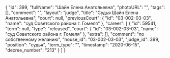 {
    "id": 399,
    "fullName": "Шайн Елена Анатольевна",
    "photoURL": "",
    "tags": [],
    "comment": "",
    "layout": "judge",
    "title": "Судья Шайн Елена Анатольевна",
    "court": null,
    "previousCourt": {
        "id": "03-002-03-03",
        "name": "суд Советского района г. Гомеля"
    },
    "career": [
        {
            "id": 59541,
            "term": null,
            "type": "released",
            "court": {
                "id": "03-002-03-03",
                "name": "суд Советского района г. Гомеля"
            },
            "extra": [],
            "comment": "по собственному желанию",
            "house_id": "03-002-03-03",
            "judge_id": 399,
            "position": "судья",
            "term_type": "",
            "timestamp": "2020-06-15",
            "decree_number": "213"
        }
    ]
}